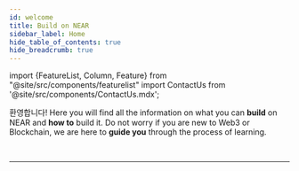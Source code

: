 ```yaml
---
id: welcome
title: Build on NEAR
sidebar_label: Home
hide_table_of_contents: true
hide_breadcrumb: true
---
```


import {FeatureList, Column, Feature} from "@site/src/components/featurelist"
import ContactUs from '@site/src/components/ContactUs.mdx';

환영합니다! Here you will find all the information on what you can **build** on NEAR and **how to** build it. Do not worry if you are new to Web3 or Blockchain, we are here to **guide you** through the process of learning.

<FeatureList>
  <Column title="Contracts">
    <Feature url="/develop/contracts/whatisacontract" title="What is a Contract?"
             subtitle="Learn what a smart contract is" image="contract.png" />
    <Feature url="/develop/contracts/quickstart" title="Build a Contract"
             subtitle="Spin-up your first smart contract" image="smartcontract.png" />
    <Feature url="/develop/testing/introduction" title="Test a Contract" subtitle="Write unit & integration tests" image="test.png" />
    <Feature url="/develop/deploy" title="Deploy a Contract" subtitle="Deploy the contract to the network" image="near-cli.png" />
  </Column>
  <Column title="Components">
    <Feature url="/bos/tutorial/quickstart" title="What is a Component?"
             subtitle="Learn about multi-chain components" image="bos-lido.png" />
    <Feature url="/bos/dev/intro" title="Dev Environment"
             subtitle="Choose your dev environment" image="update.png" />
    <Feature url="/bos/api/state" title="Build a Component"
             subtitle="Learn everything a Component can do" image="multiple.png" />
    <Feature url="/develop/integrate/frontend-components" title="Use Components in a WebApp"
             subtitle="Use the contract in a frontend" image="frontend-bos.png"  />
  </Column>
  <Column title="Applications">
    <Feature url="/develop/web3-apps/whatareweb3apps" title="What are Web3 Apps?"
             subtitle="Learn about decentralized apps" image="near-logo.png" />
    <Feature url="/develop/integrate/quickstart-frontend" title="Quickstart a Web3 App"
             subtitle="Use the contract in a frontend" image="quickstart.png"  />
    <Feature url="/develop/integrate/frontend" title="Integrate Contracts"
             subtitle="Integrate with Contracts" image="bos-contract.png"  />
    <Feature url="/develop/integrate/frontend" title="웹 프론트엔드 구축"
             subtitle="Use the contract in a frontend" image="frontend.png"  />
  </Column>
  <Column title="Primitives">
    <Feature url="/primitives/ft" title="대체 가능 토큰" subtitle="Learn how to use and make FT" image="ft.png" />
    <Feature url="/primitives/nft" title="대체 불가능 토큰" subtitle="Enter the NFT space" image="nft.png" />
    <Feature url="/primitives/dao" title="자율 조직" subtitle="Understand DAOs" image="dao.png" />
    <Feature url="/primitives/linkdrop" title="Linkdrops" subtitle="Drop assets & onboard users" image="key.png" />
    <Feature url="/primitives/oracles" title="오라클" subtitle="On-chain oracles to query prices" image="oracle.png" />
  </Column>
  <Column title="Data Infrastructure">
    <Feature url="/bos/queryapi/big-query" title="Google BigQuery" 
             subtitle="Query network data efficiently" image="experiment.png" />
    <Feature url="/bos/queryapi/intro" title="QueryAPI" subtitle="The simplest way to build indexers" image="blocks.png" />
    <Feature url="/tools/near-lake" title="NEAR Lake" subtitle="An Indexer that stores chain events" image="monitor.png" />
  </Column>
</FeatureList>

<br/>

---

<ContactUs />
